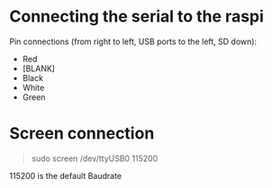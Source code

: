 # Connecting the serial to the raspi #

Pin connections (from right to left, USB ports to the left, SD down):
 - Red
 - [BLANK]
 - Black
 - White
 - Green

# Screen connection #

> sudo screen /dev/ttyUSB0 115200

115200 is the default Baudrate
